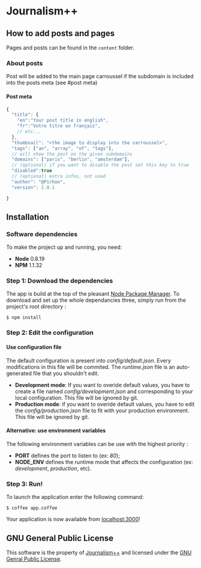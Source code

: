 # Journalism++

## How to add posts and pages
Pages and posts can be found in the `content` folder. 
### About posts
Post will be added to the main page carroussel if the subdomain is included into 
the posts meta (see #post meta) 
#### Post meta
```js
{
  "title": {
    "en":"Your post title in english",
    "fr":"Votre titre en français",
    // etc...
  },
  "thumbnail": "<the image to display into the carroussel>",
  "tags": ["an", "array", "of", "tags"],
  // will show the post on the given subdomains
  "domains": ["paris", "berlin", "amsterdam"],
  // (optional) if you want to disable the post set this key to true
  "disabled":true 
  // (optional) extra infos, not used
  "author": "@Pirhoo",
  "version": 2.0.1

}
```

## Installation
### Software dependencies
To make the project up and running, you need:

* **Node** 0.8.19
* **NPM** 1.1.32

### Step 1: Download the dependencies
The app is build at the top of the pleasant [Node Package Manager](http://npmjs.org/). To download and set up the whole dependancies three, simply run from the project's root directory :

    $ npm install

### Step 2: Edit the configuration
#### Use configuration file
The default configuration is present into *config/default.json*. Every modifications in this file will be commited. The *runtime.json* file is an auto-generated file that you shouldn't edit.

* **Development mode**: If you want to overide default values, you have to create a file named *config/development.json* and corresponding to your local configuration. This file will be ignored by git. 
* **Production mode**: if you want to overide default values, you have to edit the *config/production.json* file to fit with your production environment. This file will be ignored by git.

#### Alternative: use environment variables
The following environment variables can be use with the highest priority :

* **PORT** defines the port to listen to (ex: *80*);
* **NODE_ENV** defines the runtime mode that affects the configuration (ex: *development*, *production*, etc).

### Step 3: Run!
To launch the application enter the following command: 

    $ coffee app.coffee

Your application is now available from [localhost:3000](http://localhost:3000)!

## GNU General Public License
This software is the property of [Journalism++](http://jplusplus.org) and licensed under the [GNU Genral Public License](https://www.gnu.org/licenses/gpl-3.0.txt).